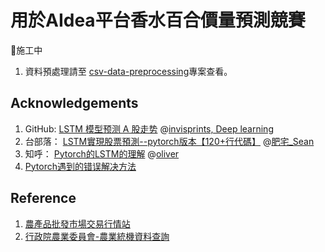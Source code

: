 # 用於AIdea平台香水百合價量預測競賽
🚧施工中
1. 資料預處理請至 [csv-data-preprocessing](https://github.com/JerryJack121/csv-data-preprocessing/tree/main/prediction_for_lily_price_and_volume)專案查看。
## Acknowledgements
1. GitHub: [LSTM 模型预测 A 股走势](https://github.com/invisprints/blog/blob/master/_notebooks/2020-04-17-LSTM-stock.ipynb) @[invisprints, Deep learning](https://github.com/invisprints)
2. 台部落： [LSTM實現股票預測--pytorch版本【120+行代碼】](https://www.twblogs.net/a/5c1f7b88bd9eee16b4a71bc9)  @[肥宅_Sean](https://www.twblogs.net/u/5b8cf7b42b7177188337cab5)
3. 知呼： [Pytorch的LSTM的理解](https://zhuanlan.zhihu.com/p/41261640) @[oliver](https://www.zhihu.com/people/oliver-84-4-28)
4. [Pytorch遇到的错误解决方法](https://my.oschina.net/u/4228078/blog/4456343)
## Reference
1. [農產品批發市場交易行情站](https://amis.afa.gov.tw/menu/FlowerMenuTransInfo.aspx)
2. [行政院農業委員會-農業統機資料查詢](https://agrstat.coa.gov.tw/sdweb/public/trade/tradereport.aspx)
